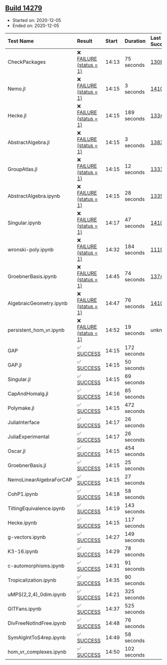 ## [Build 14279](https://oscarci.mathematik.uni-kl.de/job/oscar/14279/)

* Started on: 2020-12-05
* Ended on: 2020-12-05

| Test Name    | Result | Start | Duration | Last Success | First Failure |
|:-------------|:-------|:------|:---------|:-------------|:--------------|
| CheckPackages | ❌ [FAILURE (status = 1)](https://oscarci.mathematik.uni-kl.de/job/oscar/14279/artifact/logs/build-14279/CheckPackages.log) | 14:13 | 75 seconds | [13085](https://oscarci.mathematik.uni-kl.de/job/oscar/13085/) | [13086](https://oscarci.mathematik.uni-kl.de/job/oscar/13086/) |
| Nemo.jl | ❌ [FAILURE (status = 1)](https://oscarci.mathematik.uni-kl.de/job/oscar/14279/artifact/logs/build-14279/Nemo.jl.log) | 14:15 | 3 seconds | [14101](https://oscarci.mathematik.uni-kl.de/job/oscar/14101/) | [14102](https://oscarci.mathematik.uni-kl.de/job/oscar/14102/) |
| Hecke.jl | ❌ [FAILURE (status = 1)](https://oscarci.mathematik.uni-kl.de/job/oscar/14279/artifact/logs/build-14279/Hecke.jl.log) | 14:15 | 189 seconds | [13341](https://oscarci.mathematik.uni-kl.de/job/oscar/13341/) | [13342](https://oscarci.mathematik.uni-kl.de/job/oscar/13342/) |
| AbstractAlgebra.jl | ❌ [FAILURE (status = 1)](https://oscarci.mathematik.uni-kl.de/job/oscar/14279/artifact/logs/build-14279/AbstractAlgebra.jl.log) | 14:15 | 3 seconds | [13837](https://oscarci.mathematik.uni-kl.de/job/oscar/13837/) | [13838](https://oscarci.mathematik.uni-kl.de/job/oscar/13838/) |
| GroupAtlas.jl | ❌ [FAILURE (status = 1)](https://oscarci.mathematik.uni-kl.de/job/oscar/14279/artifact/logs/build-14279/GroupAtlas.jl.log) | 14:15 | 12 seconds | [13311](https://oscarci.mathematik.uni-kl.de/job/oscar/13311/) | [13312](https://oscarci.mathematik.uni-kl.de/job/oscar/13312/) |
| AbstractAlgebra.ipynb | ❌ [FAILURE (status = 1)](https://oscarci.mathematik.uni-kl.de/job/oscar/14279/artifact/logs/build-14279/AbstractAlgebra.ipynb.log) | 14:15 | 28 seconds | [13355](https://oscarci.mathematik.uni-kl.de/job/oscar/13355/) | [13356](https://oscarci.mathematik.uni-kl.de/job/oscar/13356/) |
| Singular.ipynb | ❌ [FAILURE (status = 1)](https://oscarci.mathematik.uni-kl.de/job/oscar/14279/artifact/logs/build-14279/Singular.ipynb.log) | 14:17 | 47 seconds | [14101](https://oscarci.mathematik.uni-kl.de/job/oscar/14101/) | [14102](https://oscarci.mathematik.uni-kl.de/job/oscar/14102/) |
| wronski-poly.ipynb | ❌ [FAILURE (status = 1)](https://oscarci.mathematik.uni-kl.de/job/oscar/14279/artifact/logs/build-14279/wronski-poly.ipynb.log) | 14:32 | 184 seconds | [11192](https://oscarci.mathematik.uni-kl.de/job/oscar/11192/) | [11193](https://oscarci.mathematik.uni-kl.de/job/oscar/11193/) |
| GroebnerBasis.ipynb | ❌ [FAILURE (status = 1)](https://oscarci.mathematik.uni-kl.de/job/oscar/14279/artifact/logs/build-14279/GroebnerBasis.ipynb.log) | 14:45 | 74 seconds | [13748](https://oscarci.mathematik.uni-kl.de/job/oscar/13748/) | [13749](https://oscarci.mathematik.uni-kl.de/job/oscar/13749/) |
| AlgebraicGeometry.ipynb | ❌ [FAILURE (status = 1)](https://oscarci.mathematik.uni-kl.de/job/oscar/14279/artifact/logs/build-14279/AlgebraicGeometry.ipynb.log) | 14:47 | 76 seconds | [14101](https://oscarci.mathematik.uni-kl.de/job/oscar/14101/) | [14102](https://oscarci.mathematik.uni-kl.de/job/oscar/14102/) |
| persistent_hom_vr.ipynb | ❌ [FAILURE (status = 1)](https://oscarci.mathematik.uni-kl.de/job/oscar/14279/artifact/logs/build-14279/persistent_hom_vr.ipynb.log) | 14:52 | 19 seconds | unknown | unknown |
| GAP | ✅ [SUCCESS](https://oscarci.mathematik.uni-kl.de/job/oscar/14279/artifact/logs/build-14279/GAP.log) | 14:15 | 172 seconds |  |  |
| GAP.jl | ✅ [SUCCESS](https://oscarci.mathematik.uni-kl.de/job/oscar/14279/artifact/logs/build-14279/GAP.jl.log) | 14:15 | 50 seconds |  |  |
| Singular.jl | ✅ [SUCCESS](https://oscarci.mathematik.uni-kl.de/job/oscar/14279/artifact/logs/build-14279/Singular.jl.log) | 14:15 | 69 seconds |  |  |
| CapAndHomalg.jl | ✅ [SUCCESS](https://oscarci.mathematik.uni-kl.de/job/oscar/14279/artifact/logs/build-14279/CapAndHomalg.jl.log) | 14:16 | 85 seconds |  |  |
| Polymake.jl | ✅ [SUCCESS](https://oscarci.mathematik.uni-kl.de/job/oscar/14279/artifact/logs/build-14279/Polymake.jl.log) | 14:15 | 472 seconds |  |  |
| JuliaInterface | ✅ [SUCCESS](https://oscarci.mathematik.uni-kl.de/job/oscar/14279/artifact/logs/build-14279/JuliaInterface.log) | 14:17 | 26 seconds |  |  |
| JuliaExperimental | ✅ [SUCCESS](https://oscarci.mathematik.uni-kl.de/job/oscar/14279/artifact/logs/build-14279/JuliaExperimental.log) | 14:17 | 26 seconds |  |  |
| Oscar.jl | ✅ [SUCCESS](https://oscarci.mathematik.uni-kl.de/job/oscar/14279/artifact/logs/build-14279/Oscar.jl.log) | 14:15 | 454 seconds |  |  |
| GroebnerBasis.jl | ✅ [SUCCESS](https://oscarci.mathematik.uni-kl.de/job/oscar/14279/artifact/logs/build-14279/GroebnerBasis.jl.log) | 14:15 | 25 seconds |  |  |
| NemoLinearAlgebraForCAP | ✅ [SUCCESS](https://oscarci.mathematik.uni-kl.de/job/oscar/14279/artifact/logs/build-14279/NemoLinearAlgebraForCAP.log) | 14:15 | 27 seconds |  |  |
| CohP1.ipynb | ✅ [SUCCESS](https://oscarci.mathematik.uni-kl.de/job/oscar/14279/artifact/logs/build-14279/CohP1.ipynb.log) | 14:18 | 58 seconds |  |  |
| TiltingEquivalence.ipynb | ✅ [SUCCESS](https://oscarci.mathematik.uni-kl.de/job/oscar/14279/artifact/logs/build-14279/TiltingEquivalence.ipynb.log) | 14:19 | 143 seconds |  |  |
| Hecke.ipynb | ✅ [SUCCESS](https://oscarci.mathematik.uni-kl.de/job/oscar/14279/artifact/logs/build-14279/Hecke.ipynb.log) | 14:15 | 117 seconds |  |  |
| g-vectors.ipynb | ✅ [SUCCESS](https://oscarci.mathematik.uni-kl.de/job/oscar/14279/artifact/logs/build-14279/g-vectors.ipynb.log) | 14:27 | 149 seconds |  |  |
| K3-16.ipynb | ✅ [SUCCESS](https://oscarci.mathematik.uni-kl.de/job/oscar/14279/artifact/logs/build-14279/K3-16.ipynb.log) | 14:29 | 78 seconds |  |  |
| c-automorphisms.ipynb | ✅ [SUCCESS](https://oscarci.mathematik.uni-kl.de/job/oscar/14279/artifact/logs/build-14279/c-automorphisms.ipynb.log) | 14:31 | 91 seconds |  |  |
| Tropicalization.ipynb | ✅ [SUCCESS](https://oscarci.mathematik.uni-kl.de/job/oscar/14279/artifact/logs/build-14279/Tropicalization.ipynb.log) | 14:35 | 90 seconds |  |  |
| uMPS(2,2,4)_0dim.ipynb | ✅ [SUCCESS](https://oscarci.mathematik.uni-kl.de/job/oscar/14279/artifact/logs/build-14279/uMPS-2-2-4-_0dim.ipynb.log) | 14:21 | 325 seconds |  |  |
| GITFans.ipynb | ✅ [SUCCESS](https://oscarci.mathematik.uni-kl.de/job/oscar/14279/artifact/logs/build-14279/GITFans.ipynb.log) | 14:37 | 525 seconds |  |  |
| DivFreeNotIndFree.ipynb | ✅ [SUCCESS](https://oscarci.mathematik.uni-kl.de/job/oscar/14279/artifact/logs/build-14279/DivFreeNotIndFree.ipynb.log) | 14:48 | 76 seconds |  |  |
| SymAlgIntToS4rep.ipynb | ✅ [SUCCESS](https://oscarci.mathematik.uni-kl.de/job/oscar/14279/artifact/logs/build-14279/SymAlgIntToS4rep.ipynb.log) | 14:49 | 58 seconds |  |  |
| hom_vr_complexes.ipynb | ✅ [SUCCESS](https://oscarci.mathematik.uni-kl.de/job/oscar/14279/artifact/logs/build-14279/hom_vr_complexes.ipynb.log) | 14:50 | 102 seconds |  |  |
